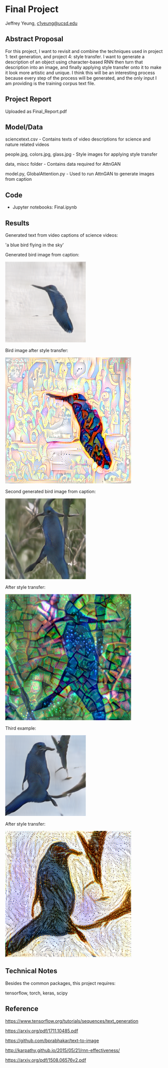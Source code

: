 # Final Project

Jeffrey Yeung, c1yeung@ucsd.edu

## Abstract Proposal

For this project, I want to revisit and combine the techniques used in project 1: text generation, and project 4: style transfer. I want to generate a description of an object using character-based RNN then turn that description into an image, and finally applying style transfer onto it to make it look more artistic and unique. I think this will be an interesting process because every step of the process will be generated, and the only input I am providing is the training corpus text file.

## Project Report

Uploaded as Final_Report.pdf

## Model/Data

sciencetext.csv - Contains texts of video descriptions for science and nature related videos

people.jpg, colors.jpg, glass.jpg - Style images for applying style transfer

data, miscc folder - Contains data required for AttnGAN

model.py, GlobalAttention.py - Used to run AttnGAN to generate images from caption

## Code

- Jupyter notebooks: Final.ipynb

## Results

Generated text from video captions of science videos:

'a blue bird flying in the sky'

Generated bird image from caption:

![bird1](https://github.com/ucsd-ml-arts/ml-art-final-jeffrey/blob/master/bird1.png)

Bird image after style transfer:

![bird1ST](https://github.com/ucsd-ml-arts/ml-art-final-jeffrey/blob/master/bird1ST.png)

Second generated bird image from caption:

![bird2](https://github.com/ucsd-ml-arts/ml-art-final-jeffrey/blob/master/bird2.png)

After style transfer:

![bird2ST](https://github.com/ucsd-ml-arts/ml-art-final-jeffrey/blob/master/bird2ST.png)

Third example:

![bird3](https://github.com/ucsd-ml-arts/ml-art-final-jeffrey/blob/master/bird3.png)

After style transfer:

![bird3ST](https://github.com/ucsd-ml-arts/ml-art-final-jeffrey/blob/master/bird3ST.png)

## Technical Notes

Besides the common packages, this project requires:

tensorflow, torch, keras, scipy

## Reference

https://www.tensorflow.org/tutorials/sequences/text_generation

https://arxiv.org/pdf/1711.10485.pdf

https://github.com/bprabhakar/text-to-image

http://karpathy.github.io/2015/05/21/rnn-effectiveness/

https://arxiv.org/pdf/1508.06576v2.pdf
